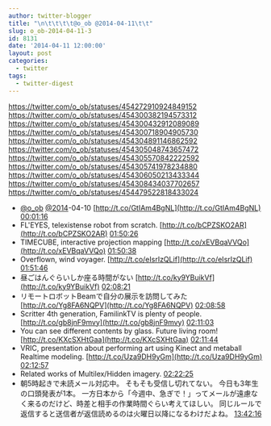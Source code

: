 ```yaml
---
author: twitter-blogger
title: "\n\t\t\t\t@o_ob @2014-04-11\t\t"
slug: o_ob-2014-04-11-3
id: 8131
date: '2014-04-11 12:00:00'
layout: post
categories:
  - twitter
tags:
  - twitter-digest
---
```


https://twitter.com/o_ob/statuses/454272910924849152 https://twitter.com/o_ob/statuses/454300382194573312 https://twitter.com/o_ob/statuses/454300432912089089 https://twitter.com/o_ob/statuses/454300718904905730 https://twitter.com/o_ob/statuses/454304891146862592 https://twitter.com/o_ob/statuses/454305048743657472 https://twitter.com/o_ob/statuses/454305570842222592 https://twitter.com/o_ob/statuses/454305741978234880 https://twitter.com/o_ob/statuses/454306050213433344 https://twitter.com/o_ob/statuses/454308434037702657 https://twitter.com/o_ob/statuses/454479522818433024  

*   [@o_ob](https://twitter.com/o_ob) [@2014](https://twitter.com/2014)-04-10 [http://t.co/GtIAm4BgNL](http://t.co/GtIAm4BgNL) [00:01:16](https://twitter.com/o_ob/statuses/454272910924849152)
*   FL'EYES, telexistense robot from scratch. [http://t.co/bCPZSKO2AR](http://t.co/bCPZSKO2AR) [01:50:26](https://twitter.com/o_ob/statuses/454300382194573312)
*   TIMECUBE, interactive projection mapping [http://t.co/xEVBqaVVQo](http://t.co/xEVBqaVVQo) [01:50:38](https://twitter.com/o_ob/statuses/454300432912089089)
*   Overflown, wind voyager. [http://t.co/eIsrIzQLif](http://t.co/eIsrIzQLif) [01:51:46](https://twitter.com/o_ob/statuses/454300718904905730)
*   昼ごはんぐらいしか座る時間がない [http://t.co/ky9YBuikVf](http://t.co/ky9YBuikVf) [02:08:21](https://twitter.com/o_ob/statuses/454304891146862592)
*   リモートロボットBeamで自分の展示を訪問してみた [http://t.co/Yg8FA6NQPV](http://t.co/Yg8FA6NQPV) [02:08:58](https://twitter.com/o_ob/statuses/454305048743657472)
*   Scritter 4th generation, FamilinkTV is plenty of people. [http://t.co/gb8jnF9mvy](http://t.co/gb8jnF9mvy) [02:11:03](https://twitter.com/o_ob/statuses/454305570842222592)
*   You can see different contents by glass. Future living room! [http://t.co/KXcSXHtGaa](http://t.co/KXcSXHtGaa) [02:11:44](https://twitter.com/o_ob/statuses/454305741978234880)
*   VRIC, presentation about performing art using Kinect and metaball Realtime modeling. [http://t.co/Uza9DH9yGm](http://t.co/Uza9DH9yGm) [02:12:57](https://twitter.com/o_ob/statuses/454306050213433344)
*   Related works of Multilex/Hidden imagery. [02:22:25](https://twitter.com/o_ob/statuses/454308434037702657)
*   朝5時起きで未読メール対応中。 そもそも受信し切れてない。 今日も3年生の口頭発表が1本。 一方日本から「今週中、急ぎで！」ってメールが遠慮なく来るのだけど、時差と相手の作業時間ぐらい考えてほしい。 同じルールで返信すると送信者が返信読めるのは火曜日以降になるわけだよね。 [13:42:16](https://twitter.com/o_ob/statuses/454479522818433024)